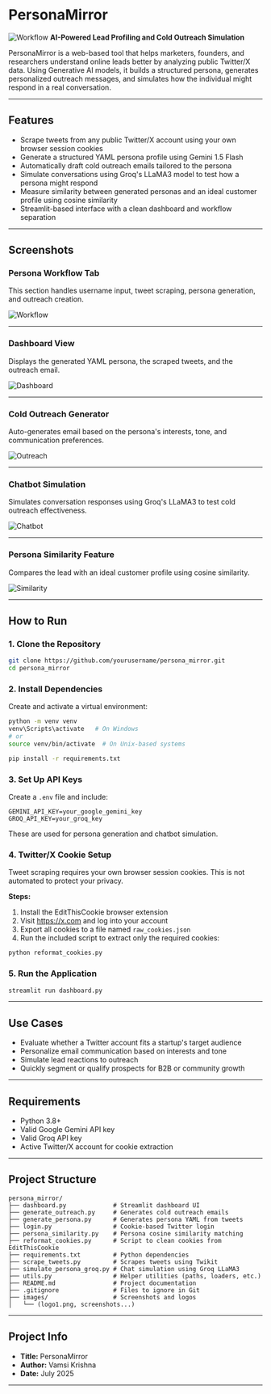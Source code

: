 # PersonaMirror

![Workflow](images/logo1.png)
**AI-Powered Lead Profiling and Cold Outreach Simulation**

PersonaMirror is a web-based tool that helps marketers, founders, and researchers understand online leads better by analyzing public Twitter/X data. Using Generative AI models, it builds a structured persona, generates personalized outreach messages, and simulates how the individual might respond in a real conversation.

---

## Features

- Scrape tweets from any public Twitter/X account using your own browser session cookies
- Generate a structured YAML persona profile using Gemini 1.5 Flash
- Automatically draft cold outreach emails tailored to the persona
- Simulate conversations using Groq's LLaMA3 model to test how a persona might respond
- Measure similarity between generated personas and an ideal customer profile using cosine similarity
- Streamlit-based interface with a clean dashboard and workflow separation

---

## Screenshots

### Persona Workflow Tab

This section handles username input, tweet scraping, persona generation, and outreach creation.

![Workflow](images/image_1.png)

---

### Dashboard View

Displays the generated YAML persona, the scraped tweets, and the outreach email.

![Dashboard](images/image_6.png)

---

### Cold Outreach Generator

Auto-generates email based on the persona's interests, tone, and communication preferences.

![Outreach](images/image_5.png)

---

### Chatbot Simulation

Simulates conversation responses using Groq's LLaMA3 to test cold outreach effectiveness.

![Chatbot](images/image_3.png)

---

### Persona Similarity Feature

Compares the lead with an ideal customer profile using cosine similarity.

![Similarity](images/image_2.png)

---

## How to Run

### 1. Clone the Repository

```bash
git clone https://github.com/yourusername/persona_mirror.git
cd persona_mirror
```

### 2. Install Dependencies

Create and activate a virtual environment:

```bash
python -m venv venv
venv\Scripts\activate   # On Windows
# or
source venv/bin/activate  # On Unix-based systems

pip install -r requirements.txt
```

### 3. Set Up API Keys

Create a `.env` file and include:

```env
GEMINI_API_KEY=your_google_gemini_key
GROQ_API_KEY=your_groq_key
```

These are used for persona generation and chatbot simulation.

### 4. Twitter/X Cookie Setup

Tweet scraping requires your own browser session cookies. This is not automated to protect your privacy.

**Steps:**

1. Install the EditThisCookie browser extension
2. Visit https://x.com and log into your account
3. Export all cookies to a file named `raw_cookies.json`
4. Run the included script to extract only the required cookies:

```bash
python reformat_cookies.py
```

### 5. Run the Application

```bash
streamlit run dashboard.py
```

---

## Use Cases

- Evaluate whether a Twitter account fits a startup's target audience
- Personalize email communication based on interests and tone
- Simulate lead reactions to outreach
- Quickly segment or qualify prospects for B2B or community growth

---

## Requirements

- Python 3.8+
- Valid Google Gemini API key
- Valid Groq API key
- Active Twitter/X account for cookie extraction

---

## Project Structure

```
persona_mirror/
├── dashboard.py             # Streamlit dashboard UI
├── generate_outreach.py     # Generates cold outreach emails
├── generate_persona.py      # Generates persona YAML from tweets
├── login.py                 # Cookie-based Twitter login
├── persona_similarity.py    # Persona cosine similarity matching
├── reformat_cookies.py      # Script to clean cookies from EditThisCookie
├── requirements.txt         # Python dependencies
├── scrape_tweets.py         # Scrapes tweets using Twikit
├── simulate_persona_groq.py # Chat simulation using Groq LLaMA3
├── utils.py                 # Helper utilities (paths, loaders, etc.)
├── README.md                # Project documentation
├── .gitignore               # Files to ignore in Git
├── images/                  # Screenshots and logos
│   └── (logo1.png, screenshots...)

```

---

## Project Info

- **Title:** PersonaMirror
- **Author:** Vamsi Krishna
- **Date:** July 2025

---
